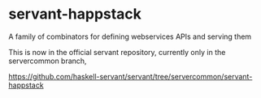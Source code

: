 # servant-happstack
A family of combinators for defining webservices APIs and serving them

This is now in the official servant repository, currently only in the servercommon branch,

https://github.com/haskell-servant/servant/tree/servercommon/servant-happstack
